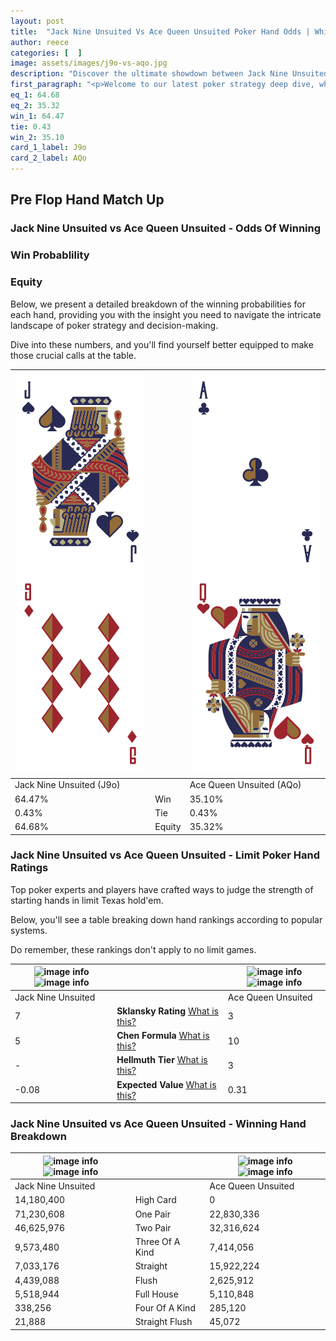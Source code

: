 ```yaml
---
layout: post
title:  "Jack Nine Unsuited Vs Ace Queen Unsuited Poker Hand Odds | Which Is The Better Hand In Poker? A Complete Guide"
author: reece
categories: [  ]
image: assets/images/j9o-vs-aqo.jpg
description: "Discover the ultimate showdown between Jack Nine Unsuited and Ace Queen Unsuited in poker! Uncover the odds, strategies, and scenarios where one hand triumphs over the other. Get ready to up your poker game with this thrilling analysis."
first_paragraph: "<p>Welcome to our latest poker strategy deep dive, where we're pitting two distinct hands against each other in a high-stakes showdown: Jack Nine Unsuited vs Ace Queen Unsuited.</p><p>In the dynamic world of poker, every decision counts, and knowing which hand holds the upper hand is key to your success at the table.</p><p>In this article, we'll dissect these two hands, explore the scenarios where one dominates the other, and equip you with the knowledge to make strategic choices that can tip the odds in your favor.</p><p>Get ready to unravel the intriguing dynamics of these poker hands and elevate your game to new heights.</p>"
eq_1: 64.68
eq_2: 35.32
win_1: 64.47
tie: 0.43
win_2: 35.10
card_1_label: J9o
card_2_label: AQo
---
```




[comment]: # (sp0)

## Pre Flop Hand Match Up

<div class="table hand-ratings" markdown="1"> 



### Jack Nine Unsuited vs Ace Queen Unsuited - Odds Of Winning


  
<div class="row graphs"> 
<div class="col-lg-6">
    <h3>Win Probablility</h3>
    <canvas id="WinChart"></canvas>
</div>
<div class="col-lg-6">
    <h3>Equity</h3>
    <canvas id="EquityChart"></canvas>
</div>
</div>

  Below, we present a detailed breakdown of the winning probabilities for each hand, providing you with the insight you need to navigate the intricate landscape of poker strategy and decision-making. 

Dive into these numbers, and you'll find yourself better equipped to make those crucial calls at the table.


    
| ![image info](assets/images/hand1/j.png) ![image info](assets/images/hand1/9o.png) |  | ![image info](assets/images/hand2/a.png) ![image info](assets/images/hand2/qo.png) |
| -------- | -------- | -------- |
| Jack Nine Unsuited (J9o) |  | Ace Queen Unsuited (AQo) |
| 64.47% | Win | 35.10% |
| 0.43% | Tie | 0.43% |
| 64.68% | Equity | 35.32% |




[comment]: # (sp1)



### Jack Nine Unsuited vs Ace Queen Unsuited - Limit Poker Hand Ratings

Top poker experts and players have crafted ways to judge the strength of starting hands in limit Texas hold'em. 

Below, you'll see a table breaking down hand rankings according to popular systems. 

Do remember, these rankings don't apply to no limit games.


    
| ![image info](https://www.riverpairs.com/assets/images/hand1/j.png) ![image info](https://www.riverpairs.com/assets/images/hand1/9o.png) |  | ![image info](https://www.riverpairs.com/assets/images/hand2/a.png) ![image info](https://www.riverpairs.com/assets/images/hand2/qo.png) |
| -------- | -------- | -------- |
| Jack Nine Unsuited |  | Ace Queen Unsuited |
| 7 | **Sklansky Rating** [What is this?](/sklansky-rating-explained) | 3 |
| 5 | **Chen Formula** [What is this?](/chen-formula-explained) | 10 |
| - | **Hellmuth Tier** [What is this?](/Hellmuth-tier-explained) | 3 |
| -0.08 | **Expected Value** [What is this?](/expected-value-explained) | 0.31 |




[comment]: # (sp2)



### Jack Nine Unsuited vs Ace Queen Unsuited - Winning Hand Breakdown


    
| ![image info](https://www.riverpairs.com/assets/images/hand1/j.png) ![image info](https://www.riverpairs.com/assets/images/hand1/9o.png) |  | ![image info](https://www.riverpairs.com/assets/images/hand2/a.png) ![image info](https://www.riverpairs.com/assets/images/hand2/qo.png) |
| -------- | -------- | -------- |
| Jack Nine Unsuited |  | Ace Queen Unsuited |
| 14,180,400 | High Card | 0 |
| 71,230,608 | One Pair | 22,830,336 |
| 46,625,976 | Two Pair | 32,316,624 |
| 9,573,480 | Three Of A Kind | 7,414,056 |
| 7,033,176 | Straight | 15,922,224 |
| 4,439,088 | Flush | 2,625,912 |
| 5,518,944 | Full House | 5,110,848 |
| 338,256 | Four Of A Kind | 285,120 |
| 21,888 | Straight Flush | 45,072 |




[comment]: # (sp3)



</div>

[comment]: # (sp4)



[comment]: # (sp5)

